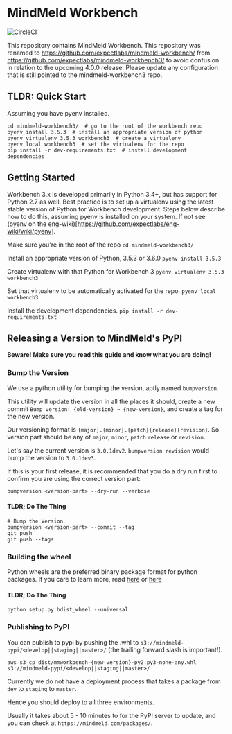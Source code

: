 # MindMeld Workbench

[![CircleCI](https://circleci.com/gh/expectlabs/mindmeld-workbench.svg?style=svg&circle-token=437cf905895688ac1b58b60fe79144c180893372)](https://circleci.com/gh/expectlabs/mindmeld-workbench)

This repository contains MindMeld Workbench.  This repository was renamed to https://github.com/expectlabs/mindmeld-workbench/ from https://github.com/expectlabs/mindmeld-workbench3/ to avoid confusion in relation to the upcoming 4.0.0 release.  Please update any configuration that is still pointed to the mindmeld-workbench3 repo.

## TLDR: Quick Start

Assuming you have pyenv installed.
```
cd mindmeld-workbench3/  # go to the root of the workbench repo
pyenv install 3.5.3  # install an appropriate version of python
pyenv virtualenv 3.5.3 workbench3  # create a virtualenv
pyenv local workbench3  # set the virtualenv for the repo
pip install -r dev-requirements.txt  # install development dependencies
```

## Getting Started

Workbench 3.x is developed primarily in Python 3.4+, but has support for Python 2.7 as well. Best practice is to set up a virtualenv using the latest stable version of Python for Workbench development. Steps below describe how to do this, assuming pyenv is installed on your system. If not see (pyenv on the eng-wiki)[https://github.com/expectlabs/eng-wiki/wiki/pyenv].

Make sure you're in the root of the repo
`cd mindmeld-workbench3/`

Install an appropriate version of Python, 3.5.3 or 3.6.0
`pyenv install 3.5.3`

Create virtualenv with that Python for Workbench 3
`pyenv virtualenv 3.5.3 workbench3`

Set that virtualenv to be automatically activated for the repo.
`pyenv local workbench3`

Install the development dependencies.
`pip install -r dev-requirements.txt`

## Releasing a Version to MindMeld's PyPI

**Beware! Make sure you read this guide and know what you are doing!**

### Bump the Version

We use a python utility for bumping the version, aptly named `bumpversion`.

This utility will update the version in all the places it should, create a new commit `Bump version: {old-version} → {new-version}`, and create a tag for the new version.

Our versioning format is `{major}.{minor}.{patch}{release}{revision}`. So version part should be any of `major`, `minor`, `patch` `release` or `revision`.

Let's say the current version is `3.0.1dev2`. `bumpversion revision` would bump the version to `3.0.1dev3`.

If this is your first release, it is recommended that you do a dry run first to confirm you are using the correct version part:

```
bumpversion <version-part> --dry-run --verbose
```

#### TLDR; Do The Thing

```
# Bump the Version
bumpversion <version-part> --commit --tag
git push
git push --tags
```

### Building the wheel

Python wheels are the preferred binary package format for python packages. If you care to learn more, read [here](http://pythonwheels.com/) or [here](https://www.python.org/dev/peps/pep-0427/)

#### TLDR; Do The Thing

```
python setup.py bdist_wheel --universal
```


### Publishing to PyPI

You can publish to pypi by pushing the .whl to `s3://mindmeld-pypi/<develop||staging||master>/` (the trailing forward slash is important!).

```
aws s3 cp dist/mmworkbench-{new-version}-py2.py3-none-any.whl s3://mindmeld-pypi/<develop||staging||master>/
```

Currently we do not have a deployment process that takes a package from `dev` to `staging` to `master`.

Hence you should deploy to all three environments.

Usually it takes about 5 - 10 minutes to for the PyPI server to update, and you can check at `https://mindmeld.com/packages/`.

